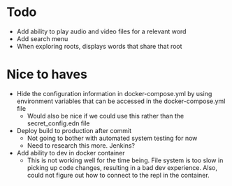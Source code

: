 # Todo
- Add ability to play audio and video files for a relevant word
- Add search menu
- When exploring roots, displays words that share that root

# Nice to haves
- Hide the configuration information in docker-compose.yml by using environment
variables that can be accessed in the docker-compose.yml file
    - Would also be nice if we could use this rather than the secret_config.edn
    file
- Deploy build to production after commit
    - Not going to bother with automated system testing for now
    - Need to research this more. Jenkins?
- Add ability to dev in docker container
  - This is not working well for the time being. File system is too slow in picking
  up code changes, resulting in a bad dev experience. Also, could not figure out
  how to connect to the repl in the container.
